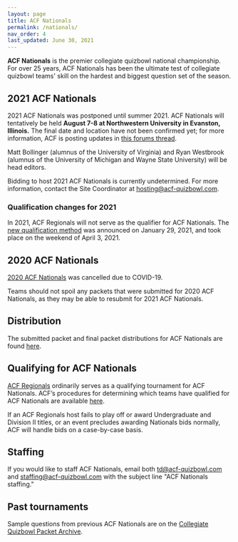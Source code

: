 ```yaml
---
layout: page
title: ACF Nationals
permalink: /nationals/
nav_order: 4
last_updated: June 30, 2021
---
```


**ACF Nationals** is the premier collegiate quizbowl national championship. For over 25 years, ACF Nationals has been the ultimate test of collegiate quizbowl teams' skill on the hardest and biggest question set of the season.

## 2021 ACF Nationals 
2021 ACF Nationals was postponed until summer 2021. ACF Nationals will tentatively be held **August 7-8 at Northwestern University in Evanston, Illinois.** The final date and location have not been confirmed yet; for more information, ACF is posting updates in [this forums thread](https://hsquizbowl.org/forums/viewtopic.php?f=8&t=25133).

Matt Bollinger (alumnus of the University of Virginia) and Ryan Westbrook (alumnus of the University of Michigan and Wayne State University) will be head editors.

Bidding to host 2021 ACF Nationals is currently undetermined. For more information, contact the Site Coordinator at [hosting@acf-quizbowl.com](mailto:hosting@acf-quizbowl.com).

### Qualification changes for 2021
In 2021, ACF Regionals will not serve as the qualifier for ACF Nationals. The [new qualification method](https://hsquizbowl.org/forums/viewtopic.php?f=8&t=24836) was announced on January 29, 2021, and took place on the weekend of April 3, 2021.

## 2020 ACF Nationals
[2020 ACF Nationals](https://hsquizbowl.org/forums/viewtopic.php?f=8&t=23261) was cancelled due to COVID-19.

Teams should not spoil any packets that were submitted for 2020 ACF Nationals, as they may be able to resubmit for 2021 ACF Nationals.

## Distribution
The submitted packet and final packet distributions for ACF Nationals are found [here](/distribution).

## Qualifying for ACF Nationals
[ACF Regionals](/regionals) ordinarily serves as a qualifying tournament for ACF Nationals. ACF’s procedures for determining which teams have qualified for ACF Nationals are available [here](/nationals-qualification). 

If an ACF Regionals host fails to play off or award Undergraduate and Division II titles, or an event precludes awarding Nationals bids normally, ACF will handle bids on a case-by-case basis.

## Staffing
If you would like to staff ACF Nationals, email both [td@acf-quizbowl.com](mailto:td@acf-quizbowl.com) and [staffing@acf-quizbowl.com](mailto:staffing@acf-quizbowl.com) with the subject line "ACF Nationals staffing."

## Past tournaments
Sample questions from previous ACF Nationals are on the [Collegiate Quizbowl Packet Archive](http://hsquizbowl.org/db/questionsets/search/?name=ACF+Nationals&col=1&season=&archived=y).
